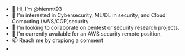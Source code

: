 - 👋 Hi, I’m @hienntt93
- 👀 I’m interested in Cybersecurity, ML/DL in security, and Cloud Computing (AWS/CGP)security
- 🌱 I’m looking to collaborate on pentest or security research projects.
- 💞️ I’m currently available for an AWS security remote position.
- 📫 Reach me by dropiong a comment
- 
<!---
hienntt93/hienntt93 is a ✨ special ✨ repository because its `README.md` (this file) appears on your GitHub profile.
You can click the Preview link to take a look at your changes.
--->
